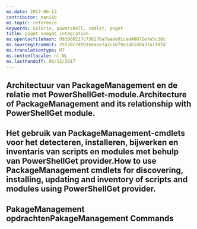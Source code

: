 ```yaml
---
ms.date: 2017-06-12
contributor: manikb
ms.topic: reference
keywords: Galerie, powershell, cmdlet, psget
title: psget_oneget_integration
ms.openlocfilehash: 093860217c736278a7aede91cad40072efe5c38c
ms.sourcegitcommit: 75f70c7df01eea5e7a2c16f9a3ab1dd437a1f8fd
ms.translationtype: MT
ms.contentlocale: nl-NL
ms.lasthandoff: 06/12/2017
---
```

## <a name="architecture-of-packagemanagement-and-its-relationship-with-powershellget-module"></a><span data-ttu-id="7606a-103">Architectuur van PackageManagement en de relatie met PowerShellGet-module.</span><span class="sxs-lookup"><span data-stu-id="7606a-103">Architecture of PackageManagement and its relationship with PowerShellGet module.</span></span>

## <a name="how-to-use-packagemanagement-cmdlets-for-discovering-installing-updating-and-inventory-of-scripts-and-modules-using-powershellget-provider"></a><span data-ttu-id="7606a-104">Het gebruik van PackageManagement-cmdlets voor het detecteren, installeren, bijwerken en inventaris van scripts en modules met behulp van PowerShellGet provider.</span><span class="sxs-lookup"><span data-stu-id="7606a-104">How to use PackageManagement cmdlets for discovering, installing, updating and inventory of scripts and modules using PowerShellGet provider.</span></span>

## <a name="pakagemanagement-commands"></a><span data-ttu-id="7606a-105">PakageManagement opdrachten</span><span class="sxs-lookup"><span data-stu-id="7606a-105">PakageManagement Commands</span></span>

